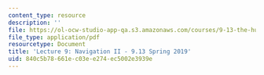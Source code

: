 ```yaml
---
content_type: resource
description: ''
file: https://ol-ocw-studio-app-qa.s3.amazonaws.com/courses/9-13-the-human-brain-spring-2019/840c5b78661ec03ee274ec5002e3939e_MIT9_13S19_L09.pdf
file_type: application/pdf
resourcetype: Document
title: 'Lecture 9: Navigation II - 9.13 Spring 2019'
uid: 840c5b78-661e-c03e-e274-ec5002e3939e
---
```

